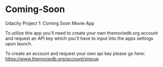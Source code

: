 # Coming-Soon
Udacity Project 1: Coming Soon Movie App

To utilize this app you'll need to create your own themoviedb.org
account and request an API key which you'll have to input into the
apps settings upon launch.

To create an account and request your own api key please go here:
https://www.themoviedb.org/account/signup

